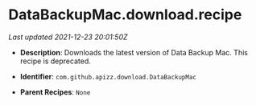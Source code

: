 # DataBackupMac.download.recipe

_Last updated 2021-12-23 20:01:50Z_

- **Description**: Downloads the latest version of Data Backup Mac. This recipe is deprecated.

- **Identifier**: `com.github.apizz.download.DataBackupMac`

- **Parent Recipes**: `None`

